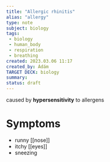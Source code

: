 ```yaml
---
title: "Allergic rhinitis"
alias: "allergy"
type: note
subject: biology
tags:
 - biology
 - human_body
 - respiration
 - breathing
created: 2023.03.06 11:17
created_by: Ádám
TARGET DECK: biology
summary: 
status: draft 
---
```

caused by **hypersensitivity** to allergens

# Symptoms
- runny [[nose]] 
- itchy [[eyes]] 
- sneezing